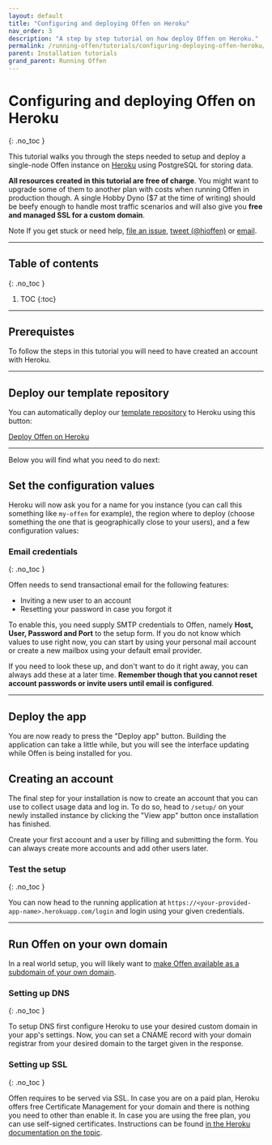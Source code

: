 ```yaml
---
layout: default
title: "Configuring and deploying Offen on Heroku"
nav_order: 3
description: "A step by step tutorial on how deploy Offen on Heroku."
permalink: /running-offen/tutorials/configuring-deploying-offen-heroku/
parent: Installation tutorials
grand_parent: Running Offen
---
```


# Configuring and deploying Offen on Heroku
{: .no_toc }

This tutorial walks you through the steps needed to setup and deploy a single-node Offen instance on [Heroku][heroku] using PostgreSQL for storing data.

__All resources created in this tutorial are free of charge__. You might want to upgrade some of them to another plan with costs when running Offen in production though. A single Hobby Dyno ($7 at the time of writing) should be beefy enough to handle most traffic scenarios and will also give you __free and managed SSL for a custom domain__.

<span class="label label-green">Note</span>
If you get stuck or need help, [file an issue][gh-issues], [tweet (@hioffen)][twitter] or [email][email].

[gh-issues]: https://github.com/offen/offen/issues
[twitter]: https://twitter.com/hioffen
[email]: mailto:hioffen@posteo.de
[heroku]: https://www.heroku.com/

---

## Table of contents
{: .no_toc }

1. TOC
{:toc}

---

## Prerequistes

To follow the steps in this tutorial you will need to have created an account with Heroku.

---

## Deploy our template repository

You can automatically deploy our [template repository][template] to Heroku using this button:

<a class="btn btn-outline" target="_blank" href="https://heroku.com/deploy?template=https://github.com/offen/heroku/tree/master">Deploy Offen on Heroku</a>

[template]: https://github.com/offen/heroku

---

Below you will find what you need to do next:

## Set the configuration values

Heroku will now ask you for a name for you instance (you can call this something like `my-offen` for example), the region where to deploy (choose something the one that is geographically close to your users), and a few configuration values:

### Email credentials
{: .no_toc }

Offen needs to send transactional email for the following features:

- Inviting a new user to an account
- Resetting your password in case you forgot it

To enable this, you need supply SMTP credentials to Offen, namely __Host, User, Password and Port__ to the setup form. If you do not know which values to use right now, you can start by using your personal mail account or create a new mailbox using your default email provider.

If you need to look these up, and don't want to do it right away, you can always add these at a later time. __Remember though that you cannot reset account passwords or invite users until email is configured__.

---

## Deploy the app

You are now ready to press the "Deploy app" button. Building the application can take a little while, but you will see the interface updating while Offen is being installed for you.

## Creating an account

The final step for your installation is now to create an account that you can use to collect usage data and log in. To do so, head to `/setup/` on your newly installed instance by clicking the "View app" button once installation has finished.

Create your first account and a user by filling and submitting the form. You can always create more accounts and add other users later.

### Test the setup
{: .no_toc }

You can now head to the running application at `https://<your-provided-app-name>.herokuapp.com/login` and login using your given credentials.

---

## Run Offen on your own domain

In a real world setup, you will likely want to [make Offen available as a subdomain of your own domain][same-domain].

[same-domain]: /running-offen/installation-requirements/#usage-of-a-subdomain

### Setting up DNS
{: .no_toc }

To setup DNS first configure Heroku to use your desired custom domain in your app's settings. Now, you can set a CNAME record with your domain registrar from your desired domain to the target given in the response.

### Setting up SSL
{: .no_toc }

Offen requires to be served via SSL. In case you are on a paid plan, Heroku offers free Certificate Management for your domain and there is nothing you need to other than enable it. In case you are using the free plan, you can use self-signed certificates. Instructions can be found [in the Heroku documentation on the topic][heroku-ssl].

[heroku-ssl]: https://devcenter.heroku.com/articles/ssl
